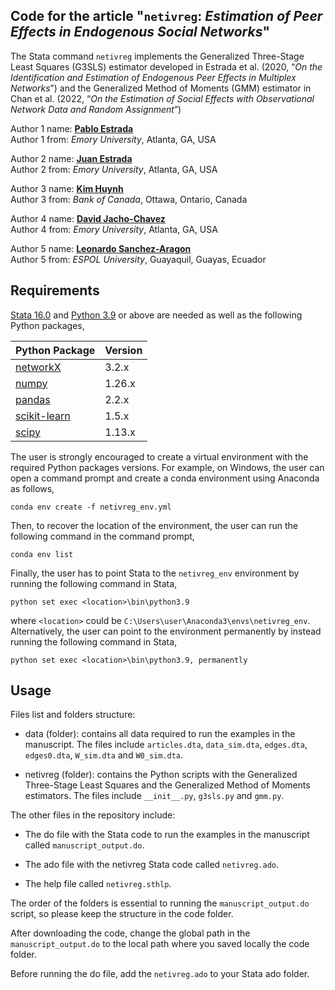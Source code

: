 ## Code for the article "```netivreg```: _Estimation of Peer Effects in Endogenous Social Networks_"

The Stata command ```netivreg``` implements the Generalized Three-Stage Least Squares (G3SLS) estimator developed in Estrada et al. (2020, “_On the Identification and Estimation of Endogenous Peer Effects in Multiplex Networks_”) and the Generalized Method of Moments (GMM) estimator in Chan et al. (2022, “_On the Estimation of Social Effects with Observational Network Data and Random Assignment_”)

Author 1 name: [**Pablo Estrada**](https://pabloestradac.github.io/)  
Author 1 from: _Emory University_, Atlanta, GA, USA  

Author 2 name: [**Juan Estrada**](https://www.juanestrada.info/)  
Author 2 from: _Emory University_, Atlanta, GA, USA  

Author 3 name: [**Kim Huynh**](https://kphuynh.pages.iu.edu/)  
Author 3 from: _Bank of Canada_, Ottawa, Ontario, Canada  

Author 4 name: [**David Jacho-Chavez**](https://www.davidjachochavez.org/)  
Author 4 from: _Emory University_, Atlanta, GA, USA  

Author 5 name: [**Leonardo Sanchez-Aragon**](https://leonardosanchezaragon.netlify.app/)  
Author 5 from: _ESPOL University_, Guayaquil, Guayas, Ecuador  

## Requirements

[Stata 16.0](https://www.stata.com/) and [Python 3.9](https://www.python.org/) or above are needed as well as the following Python packages,

| Python Package | Version |
| ----------- | ----------- |
| [networkX](https://networkx.org/) | 3.2.x |
| [numpy](https://numpy.org/) | 1.26.x |
| [pandas](https://pandas.pydata.org/) | 2.2.x |
| [scikit-learn](https://scikit-learn.org/) | 1.5.x |
| [scipy](https://scipy.org/) | 1.13.x |

The user is strongly encouraged to create a virtual environment with the required Python packages versions. For example, on Windows, the user can open a command prompt and create a conda environment using Anaconda as follows,

```
conda env create -f netivreg_env.yml
```

Then, to recover the location of the environment, the user can run the following command in the command prompt,

```
conda env list
```

Finally, the user has to point Stata to the `netivreg_env` environment by running the following command in Stata,

```
python set exec <location>\bin\python3.9
```

where `<location>` could be `C:\Users\user\Anaconda3\envs\netivreg_env`. Alternatively, the user can point to the environment permanently by instead running the following command in Stata,

```
python set exec <location>\bin\python3.9, permanently
```

## Usage 

Files list and folders structure:

- data (folder): contains all data required to run the examples in the manuscript. The files include ```articles.dta```, ```data_sim.dta```, ```edges.dta```, ```edges0.dta```, ```W_sim.dta``` and ```W0_sim.dta```.

- netivreg (folder): contains the Python scripts with the Generalized Three-Stage Least Squares and the Generalized Method of Moments estimators. The files include ```__init__.py```, ```g3sls.py``` and ```gmm.py```. 

The other files in the repository include:

- The do file with the Stata code to run the examples in the manuscript called ```manuscript_output.do```.

- The ado file with the netivreg Stata code called ```netivreg.ado```. 

- The help file called ```netivreg.sthlp```. 

The order of the folders is essential to running the ```manuscript_output.do``` script, so please keep the structure in the code folder. 

After downloading the code, change the global path in the ```manuscript_output.do``` to the local path where you saved locally the code folder.  

Before running the do file, add the ```netivreg.ado``` to your Stata ado folder.
